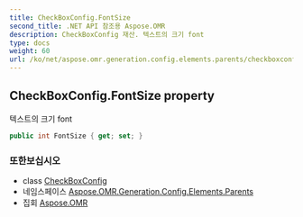```yaml
---
title: CheckBoxConfig.FontSize
second_title: .NET API 참조용 Aspose.OMR
description: CheckBoxConfig 재산. 텍스트의 크기 font
type: docs
weight: 60
url: /ko/net/aspose.omr.generation.config.elements.parents/checkboxconfig/fontsize/
---
```

## CheckBoxConfig.FontSize property

텍스트의 크기 font

```csharp
public int FontSize { get; set; }
```

### 또한보십시오

* class [CheckBoxConfig](../)
* 네임스페이스 [Aspose.OMR.Generation.Config.Elements.Parents](../../checkboxconfig/)
* 집회 [Aspose.OMR](../../../)


